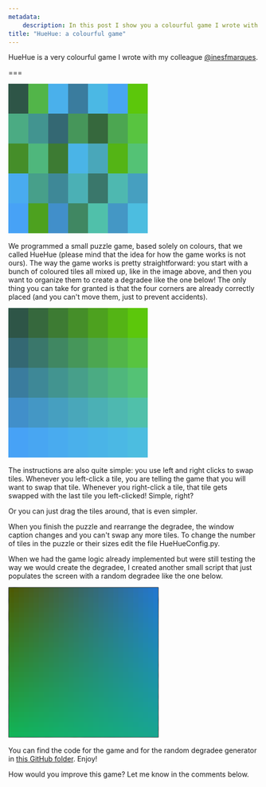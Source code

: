```yaml
---
metadata:
    description: In this post I show you a colourful game I wrote with a friend of mine.
title: "HueHue: a colourful game"
---
```


HueHue is a very colourful game I wrote with my colleague [@inesfmarques][ines].

===

![a screenshot of an initial scrambled degradee from the game](_start.png)

We programmed a small puzzle game, based solely on colours, that we called HueHue (please mind that the idea for how the game works is not ours). The way the game works is pretty straightforward: you start with a bunch of coloured tiles all mixed up, like in the image above, and then you want to organize them to create a degradee like the one below! The only thing you can take for granted is that the four corners are already correctly placed (and you can't move them, just to prevent accidents).

![a screenshot of the corresponding final state with the degradee in place](end.png)

The instructions are also quite simple: you use left and right clicks to swap tiles. Whenever you left-click a tile, you are telling the game that you will want to swap that tile. Whenever you right-click a tile, that tile gets swapped with the last tile you left-clicked! Simple, right?

Or you can just drag the tiles around, that is even simpler.

When you finish the puzzle and rearrange the degradee, the window caption changes and you can't swap any more tiles. To change the number of tiles in the puzzle or their sizes edit the file HueHueConfig.py.

When we had the game logic already implemented but were still testing the way we would create the degradee, I created another small script that just populates the screen with a random degradee like the one below. 

![a "continuous" degradee from the helper script](degradee.png)

You can find the code for the game and for the random degradee generator in [this GitHub folder][huehuegh]. Enjoy!

How would you improve this game? Let me know in the comments below.

[ines]: https://github.com/inesfmarques/
[huehuegh]: https://github.com/RojerGS/minigames/tree/master/huehue